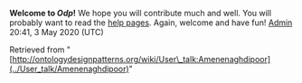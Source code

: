 __Welcome to _Odp_!__ We hope you will contribute much and well. 
You will probably want to read the [help pages](http://ontologydesignpatterns.org/wiki/Help:Contents "Help:Contents"). Again, welcome and have fun! [Admin](../User/ValentinaPresutti "User:ValentinaPresutti") 20:41, 3 May 2020 (UTC)





Retrieved from "[http://ontologydesignpatterns.org/wiki/User\_talk:Amenenaghdipoor](../User_talk/Amenenaghdipoor)"